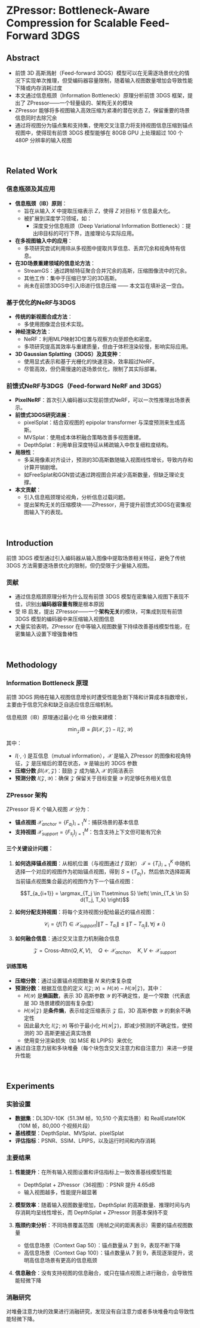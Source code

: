 # ZPressor: Bottleneck-Aware Compression for Scalable Feed-Forward 3DGS
## Abstract
- 前馈 3D 高斯溅射（Feed-forward 3DGS）模型可以在无需逐场景优化的情况下实现单次推理，但受编码器容量限制，随着输入视图数量增加会导致性能下降或内存消耗过度
- 本文通过信息瓶颈（Information Bottleneck）原理分析前馈 3DGS 框架，提出了 ZPressor——一个轻量级的、架构无关的模块
- ZPressor 能够将多视图输入高效压缩为紧凑的潜在状态 Z，保留重要的场景信息同时去除冗余
- 通过将视图分为锚点集和支持集，使用交叉注意力将支持视图信息压缩到锚点视图中，使得现有前馈 3DGS 模型能够在 80GB GPU 上处理超过 100 个 480P 分辨率的输入视图

<br>

## Related Work
### 信息瓶颈及其应用

- **信息瓶颈（IB）原则**：
    - 旨在从输入 $X$ 中提取压缩表示 $Z$，使得 $Z$ 对目标 $Y$ 信息最大化。
    - 被扩展到深度学习领域，如：
        - 深度变分信息瓶颈（Deep Variational Information Bottleneck）：提出IB目标的可行下界，连接理论与实际应用。
- **在多视图输入中的应用**：
    - 多项研究尝试利用IB从多视图中提取共享信息、丢弃冗余和视角特有信息。
- **在3D场景重建领域的信息论方法**：
    - StreamGS：通过跨帧特征聚合合并冗余的高斯，压缩图像流中的冗余。
    - 其他工作：集中于压缩已学习的3D高斯。
    - 尚未在前馈3DGS中引入IB进行信息压缩 —— 本文旨在填补这一空白。

### 基于优化的NeRF与3DGS

- **传统的新视图合成方法**：
    - 多使用图像混合技术实现。
- **神经渲染方法**：
    - NeRF：利用MLP映射3D位置与观察方向至颜色和密度。
    - 多项研究提高其效率与重建质量，但由于体积渲染较慢，影响实际应用。
- **3D Gaussian Splatting（3DGS）及其变种**：
    - 使用显式表示和基于光栅化的快速渲染，效率超过NeRF。
    - 尽管高效，但仍需慢速的逐场景优化，限制了其实际部署。

### 前馈式NeRF与3DGS（Feed-forward NeRF and 3DGS）

- **PixelNeRF**：首次引入编码器以实现前馈式NeRF，可以一次性推理出场景表示。
- **前馈式3DGS研究进展**：
    - pixelSplat：结合双视图的 epipolar transformer 与深度预测来生成高斯。
    - MVSplat：使用成本体积融合策略改善多视图重建。
    - DepthSplat：利用单目深度特征从稀疏输入中恢复细粒度结构。
- **局限性**：
    - 多采用像素对齐设计，预测的3D高斯数随输入视图线性增长，导致内存和计算开销剧增。
    - 如FreeSplat和GGN尝试通过跨视图合并减少高斯数量，但缺乏理论支撑。
- **本文贡献**：
    - 引入信息瓶颈理论视角，分析信息过载问题。
    - 提出架构无关的压缩模块——ZPressor，用于提升前馈式3DGS在密集视图输入下的表现。

<br>

## Introduction
前馈 3DGS 模型通过引入编码器从输入图像中提取场景相关特征，避免了传统 3DGS 方法需要逐场景优化的限制，但仍受限于少量输入视图。

### 贡献
- 通过信息瓶颈原理分析为什么现有前馈 3DGS 模型在密集输入视图下表现不佳，识别出**编码器容量有限**是根本原因
- 受 IB 启发，提出 ZPressor——一个**架构无关**的模块，可集成到现有前馈 3DGS 模型的编码器中来压缩输入视图信息
- 大量实验表明，ZPressor 在中等输入视图数量下持续改善基线模型性能，在密集输入设置下增强鲁棒性

<br>

## Methodology
### Information Bottleneck 原理
前馈 3DGS 网络在输入视图信息增长时遭受性能急剧下降和计算成本指数增长，主要由于信息冗余和缺乏自适应信息压缩机制。

信息瓶颈（IB）原理通过最小化 IB 分数来建模：

$$\min_\mathcal{Z} IB = \beta I(\mathcal{X},\mathcal{Z}) - I(\mathcal{Z},\mathcal{Y})$$

其中：

- $I(\cdot, \cdot)$ 是互信息（mutual information），$\mathcal{X}$ 是输入 ZPressor 的图像和视角特征，$\mathcal{Z}$ 是压缩后的潜在状态，$\mathcal{Y}$ 是输出的 3DGS 参数
- **压缩分数** $\beta I(\mathcal{X},\mathcal{Z})$：鼓励 $\mathcal{Z}$ 成为输入 $\mathcal{X}$ 的简洁表示
- **预测分数** $I(\mathcal{Z},\mathcal{Y})$：确保 $\mathcal{Z}$ 保留关于目标变量 $\mathcal{Y}$ 的足够任务相关信息

### ZPressor 架构
ZPressor 将 $K$ 个输入视图 $\mathcal{X}$ 分为：

- **锚点视图** $\mathcal{X}_{anchor} = \{F_{a_i}\}_{i=1}^N$：捕获场景的基本信息
- **支持视图** $\mathcal{X}_{support} = \{F_{s_j}\}_{j=1}^M$：包含支持上下文但可能有冗余

#### 三个关键设计问题：
1. **如何选择锚点视图**：从相机位置（与视图通过 $f$ 双射） $\mathcal{T} = \{T_{i}\}_{i=1}^K$ 中随机选择一个对应的视图作为初始锚点视图，得到 $S = \{T_{a_1}\}$，然后依次选择距离当前锚点视图集合最远的视图作为下一个锚点视图：

    $$T_{a_{i+1}} = \argmax_{T_j \in T\setminus S} \left( \min_{T_k \in S} d(T_j, T_k) \right)$$

2. **如何分配支持视图**：将每个支持视图分配给最近的锚点视图：

    $$\mathcal{C}_i = \{f(T) \in \mathcal{X}_{support} | \|T - T_{a_i}\| \leq \|T - T_{a_j}\|, \forall j \neq i\}$$

3. **如何融合信息**：通过交叉注意力机制融合信息

    $$\mathcal{Z} = \text{Cross-Attn}(Q, K, V), \quad Q \leftarrow \mathcal{X}_{anchor}, \quad K,V \leftarrow \mathcal{X}_{support}$$

#### 训练策略
- **压缩分数**：通过设置锚点视图数量 $N$ 来约束复杂度
- **预测分数**：根据互信息的定义 $I(\mathcal{Z};\mathcal{Y}) = H(\mathcal{Y}) - H(\mathcal{Y}|\mathcal{Z})$，其中：
    - $H(\mathcal{Y})$ 是**熵函数**，表示 3D 高斯参数 $\mathcal{Y}$ 的不确定性，是一个常数（代表底层 3D 场景建模的固有复杂度）
    - $H(\mathcal{Y}|\mathcal{Z})$ 是**条件熵**，表示给定压缩表示 $\mathcal{Z}$ 后，3D 高斯参数 $\mathcal{Y}$ 的剩余不确定性
    - 因此最大化 $I(\mathcal{Z};\mathcal{Y})$ 等价于最小化 $H(\mathcal{Y}|\mathcal{Z})$，即减少预测的不确定性，使预测的 3D 高斯更接近真实场景
    - 使用变分渲染损失（如 MSE 和 LPIPS）来优化
- 通过自注意力层和多块堆叠（每个块包含交叉注意力和自注意力）来进一步提升性能

<br>

## Experiments
### 实验设置
- **数据集**：DL3DV-10K（51.3M 帧，10,510 个真实场景）和 RealEstate10K（10M 帧，80,000 个视频片段）
- **基线模型**：DepthSplat、MVSplat、pixelSplat
- **评估指标**：PSNR、SSIM、LPIPS，以及运行时间和内存消耗

### 主要结果
1. **性能提升**：在所有输入视图设置和评估指标上一致改善基线模型性能
    - DepthSplat + ZPressor（36视图）：PSNR 提升 4.65dB
    - 输入视图越多，性能提升越显著

2. **模型效率**：随着输入视图数量增加，DepthSplat 的高斯数量、推理时间与内存消耗均呈线性增长，而 DepthSplat + ZPressor 则基本保持不变

3. **瓶颈约束分析**：不同场景覆盖范围（用帧之间的距离表示）需要的锚点视图数量
    - 低信息场景（Context Gap 50）：锚点数量从 7 到 9，表现不断下降
    - 高信息场景（Context Gap 100）：锚点数量从 7 到 9，表现逐渐提升，说明高信息场景有更高的信息瓶颈

4. **信息融合**：没有支持视图的信息融合，或只在锚点视图上进行融合，会导致性能轻微下降

### 消融研究
对堆叠注意力块的效果进行消融研究，发现没有自注意力或者多块堆叠均会导致性能轻微下降。
